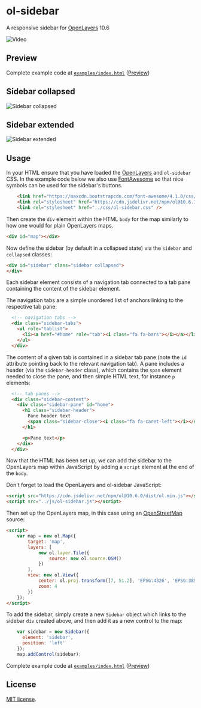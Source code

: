 # ol-sidebar

A responsive sidebar for [OpenLayers](https://openlayers.org/) 10.6

![Video](doc/ol-sidebar.gif)

## Preview
Complete example code at [`examples/index.html`](examples/index.html) ([Preview](http://andreaordonselli.github.io/ol-sidebar/examples/index.html))

## Sidebar collapsed

![Sidebar collapsed](doc/ol-1.png) 

## Sidebar extended

![Sidebar extended](doc/ol-2.png)

## Usage

In your HTML ensure that you have loaded the [OpenLayers](https://openlayers.org/) and `ol-sidebar` CSS.
In the example code below we also use [FontAwesome](https://fontawesome.com/) so that nice symbols can be
used for the sidebar's buttons.

```HTML
    <link href="https://maxcdn.bootstrapcdn.com/font-awesome/4.1.0/css/font-awesome.min.css" rel="stylesheet">
    <link rel="stylesheet" href="https://cdn.jsdelivr.net/npm/ol@10.6.1/ol.min.css" type="text/css">
    <link rel="stylesheet" href="../css/ol-sidebar.css" />
```

Then create the `div` element within the HTML `body` for the map similarly to how one would for plain OpenLayers maps.

```HTML
<div id="map"></div>
```

Now define the sidebar (by default in a collapsed state) via the `sidebar` and `collapsed` classes:

```HTML
<div id="sidebar" class="sidebar collapsed">
</div>
```

Each sidebar element consists of a navigation tab connected to a tab pane
containing the content of the sidebar element.

The navigation tabs are a simple unordered list of anchors linking to the
respective tab pane:

```HTML
  <!-- navigation tabs -->
  <div class="sidebar-tabs">
    <ul role="tablist">
      <li><a href="#home" role="tab"><i class="fa fa-bars"></i></a></li>
    </ul>
  </div>
```

The content of a given tab is contained in a sidebar tab pane (note the `id`
attribute pointing back to the relevant navigation tab).  A pane includes a
header (via the `sidebar-header` class), which contains the `span` element
needed to close the pane, and then simple HTML text, for instance `p`
elements:

```HTML
  <!-- tab panes -->
  <div class="sidebar-content">
    <div class="sidebar-pane" id="home">
      <h1 class="sidebar-header">
        Pane header text
        <span class="sidebar-close"><i class="fa fa-caret-left"></i></span>
      </h1>

      <p>Pane text</p>
    </div>
  </div>
```

Now that the HTML has been set up, we can add the sidebar to the OpenLayers
map within JavaScript by adding a `script` element at the end of the `body`.

Don't forget to load the OpenLayers and ol-sidebar JavaScript:

```HTML
<script src="https://cdn.jsdelivr.net/npm/ol@10.6.0/dist/ol.min.js"></script>
<script src="../js/ol-sidebar.js"></script>
```

Then set up the OpenLayers map, in this case using an
[OpenStreetMap](https://www.openstreetmap.org/) source:

```HTML
<script>
    var map = new ol.Map({
        target: 'map',
        layers: [
            new ol.layer.Tile({
                source: new ol.source.OSM()
            })
        ],
        view: new ol.View({
            center: ol.proj.transform([7, 51.2], 'EPSG:4326', 'EPSG:3857'),
            zoom: 4
        })
    });
</script>
```

To add the sidebar, simply create a new `Sidebar` object which links to the
sidebar `div` created above, and then add it as a new control to the map:

```javascript
    var sidebar = new Sidebar({
      element: 'sidebar',
      position: 'left'
    });
    map.addControl(sidebar);
```

Complete example code at [`examples/index.html`](examples/index.html) ([Preview](http://andreaordonselli.github.io/ol-sidebar/examples/index.html))

## License

[MIT license](LICENSE).
